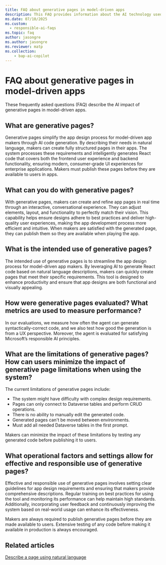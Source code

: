 ```yaml
---
title: FAQ about generative pages in model-driven apps
description: This FAQ provides information about the AI technology used in the generative pages feature with key considerations and details about how AI is used, how it was tested and evaluated, and any specific limitations.
ms.date: 07/10/2025
ms.custom: 
  - responsible-ai-faqs
ms.topic: faq
author: jasongre
ms.author: jasongre 
ms.reviewer: matp
ms.collection: 
    - bap-ai-copilot 
---
```

# FAQ about generative pages in model-driven apps

These frequently asked questions (FAQ) describe the AI impact of generative pages in model-driven apps.

## What are generative pages?

Generative pages simplify the app design process for model-driven app makers through AI code generation. By describing their needs in natural language, makers can create fully structured pages in their apps. The system processes these requirements and intelligently generates React code that covers both the frontend user experience and backend functionality, ensuring modern, consumer-grade UI experiences for enterprise applications. Makers must publish these pages before they are available to users in apps.

## What can you do with generative pages? 

With generative pages, makers can create and refine app pages in real time through an interactive, conversational experience. They can adjust elements, layout, and functionality to perfectly match their vision. This capability helps ensure designs adhere to best practices and deliver high-quality user experiences, making the app development process more efficient and intuitive. When makers are satisfied with the generated page, they can publish them so they are available when playing the app.

## What is the intended use of generative pages?

The intended use of generative pages is to streamline the app design process for model-driven app makers. By leveraging AI to generate React code based on natural language descriptions, makers can quickly create pages that meet their specific requirements. This tool is designed to enhance productivity and ensure that app designs are both functional and visually appealing.

## How were generative pages evaluated? What metrics are used to measure performance?

In our evaluations, we measure how often the agent can generate syntactically-correct code, and we also test how good the generation is from a UX perspective. Moreover, the agent is evaluated for satisfying Microsoft’s responsible AI principles.

## What are the limitations of generative pages? How can users minimize the impact of generative page limitations when using the system?

The current limitations of generative pages include:

- The system might have difficulty with complex design requirements.
- Pages can only connect to Dataverse tables and perform CRUD operations.
- There is no ability to manually edit the generated code.
- Generated pages can't be moved between environments.
- Must add all needed Dataverse tables in the first prompt.

Makers can minimize the impact of these limitations by testing any generated code before publishing it to users.

## What operational factors and settings allow for effective and responsible use of generative pages?  

Effective and responsible use of generative pages involves setting clear guidelines for app design requirements and ensuring that makers provide comprehensive descriptions. Regular training on best practices for using the tool and monitoring its performance can help maintain high standards. Additionally, incorporating user feedback and continuously
improving the system based on real-world usage can enhance its effectiveness.

Makers are always required to publish generative pages before they are made available to users. Extensive testing of any code before making it available in production is always
encouraged.

## Related articles

[Describe a page using natural language](../model-driven-apps/generative-pages.md)
